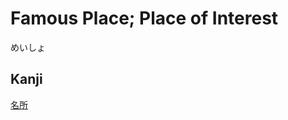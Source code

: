 # Famous Place; Place of Interest
めいしょ

## Kanji
[名](../Kanji/kanji-dict/名.md)[所](../Kanji/kanji-dict/所.md)